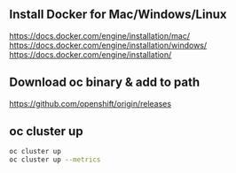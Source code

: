 

## Install Docker for Mac/Windows/Linux

https://docs.docker.com/engine/installation/mac/  
https://docs.docker.com/engine/installation/windows/   
https://docs.docker.com/engine/installation/  


## Download oc binary & add to path
https://github.com/openshift/origin/releases

## oc cluster up 

```sh
oc cluster up 
oc cluster up --metrics
```
